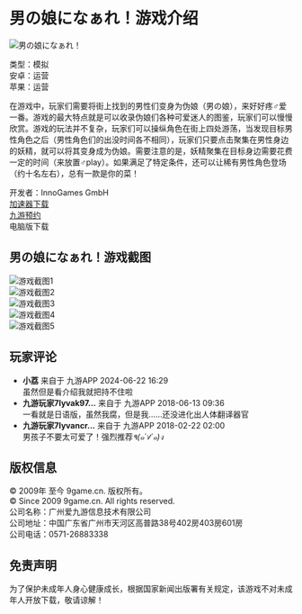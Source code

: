 # 男の娘になぁれ！游戏介绍

![男の娘になぁれ！](https://media.9game.cn/gamebase/20230731/12/28/b0b6f5d6e64744be9aa0fb9340b94147.jpg?x-oss-process=image/resize,w_120,m_lfit)

类型：模拟  
安卓：运营  
苹果：运营  

在游戏中，玩家们需要将街上找到的男性们变身为伪娘（男の娘），来好好疼♂爱一番。游戏的最大特点就是可以收录伪娘们各种可爱迷人的图鉴，玩家们可以慢慢欣赏。游戏的玩法并不复杂，玩家们可以操纵角色在街上四处游荡，当发现目标男性角色之后（男性角色们的出没时间各不相同），玩家们只要点击聚集在男性身边的妖精，就可以将其变身成为伪娘。需要注意的是，妖精聚集在目标身边需要花费一定的时间（来放置♂play）。如果满足了特定条件，还可以让稀有男性角色登场（约十名左右），总有一款是你的菜！

开发者：InnoGames GmbH  
[加速器下载](https://cdn.biubiu001.com/biubiu_pc_publish/biubiu-installer-100851744.exe)  
[九游预约](https://sys.assistant.9game.cn/client/pullup?ch=OK_2043&useHttps=1&paramStr=ninegame%3A%2F%2Fweb.9game.cn%2Fshare%3Ftpe%3DpageType%253Dgame_detail%2526gameId%253D725509%2526opt%253Dreserve&passParams=isUgAd%3D0)  
电脑版下载

## 男の娘になぁれ！游戏截图

![游戏截图1](http://image.game.uc.cn/2016/5/20/13206458_.jpg)  
![游戏截图2](http://image.game.uc.cn/2016/5/20/13206457_.jpg)  
![游戏截图3](http://image.game.uc.cn/2016/5/20/13206456_.jpg)  
![游戏截图4](http://image.game.uc.cn/2016/5/20/13206455_.jpg)  
![游戏截图5](http://image.game.uc.cn/2016/5/20/13206454_.jpg)

## 玩家评论

- **小荔** 来自于 九游APP 2024-06-22 16:29  
  虽然但是看介绍我就把持不住啦
- **九游玩家7lyvak97...** 来自于 九游APP 2018-06-13 09:36  
  一看就是日语版，虽然我腐，但是我……还没进化出人体翻译器官
- **九游玩家7lyvancr...** 来自于 九游APP 2018-02-22 02:00  
  男孩子不要太可爱了！强烈推荐*٩(๑´∀`๑)ง*

## 版权信息

© 2009年 至今 9game.cn. 版权所有。  
© Since 2009 9game.cn. All rights reserved.  
公司名称：广州爱九游信息技术有限公司  
公司地址：中国广东省广州市天河区高普路38号402房403房601房  
公司电话：0571-26883338

## 免责声明

为了保护未成年人身心健康成长，根据国家新闻出版署有关规定，该游戏不对未成年人开放下载，敬请谅解！